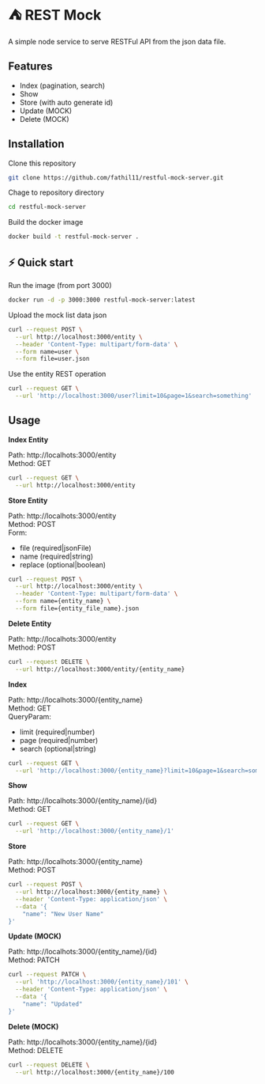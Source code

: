 
# ⛺ REST Mock

A simple node service to serve RESTFul API from the json data file.


## Features

- Index (pagination, search)
- Show
- Store (with auto generate id)
- Update (MOCK)
- Delete (MOCK)

## Installation
Clone this repository
```sh
git clone https://github.com/fathil11/restful-mock-server.git
```

Chage to repository directory
```sh
cd restful-mock-server
```

Build the docker image
```sh
docker build -t restful-mock-server .
```

## ⚡ Quick start
Run the image (from port 3000)
```sh
docker run -d -p 3000:3000 restful-mock-server:latest
```

Upload the mock list data json
```sh
curl --request POST \
  --url http://localhost:3000/entity \
  --header 'Content-Type: multipart/form-data' \
  --form name=user \
  --form file=user.json
```

Use the entity REST operation
```sh
curl --request GET \
  --url 'http://localhost:3000/user?limit=10&page=1&search=something'
```

## Usage

**Index Entity**

Path: http://localhots:3000/entity \
Method: GET

```sh
curl --request GET \
  --url http://localhost:3000/entity
```

**Store Entity**

Path: http://localhots:3000/entity \
Method: POST \
Form: 
- file (required|jsonFile)
- name (required|string)
- replace (optional|boolean)

```sh
curl --request POST \
  --url http://localhost:3000/entity \
  --header 'Content-Type: multipart/form-data' \
  --form name={entity_name} \
  --form file={entity_file_name}.json
```

**Delete Entity**

Path: http://localhots:3000/entity \
Method: POST

```sh
curl --request DELETE \
  --url http://localhost:3000/entity/{entity_name}
```

**Index**

Path: http://localhots:3000/{entity_name} \
Method: GET \
QueryParam: 
- limit (required|number)
- page (required|number)
- search (optional|string)

```sh
curl --request GET \
  --url 'http://localhost:3000/{entity_name}?limit=10&page=1&search=something'
```

**Show**

Path: http://localhots:3000/{entity_name}/{id} \
Method: GET

```sh
curl --request GET \
  --url 'http://localhost:3000/{entity_name}/1'
```

**Store**

Path: http://localhots:3000/{entity_name} \
Method: POST

```sh
curl --request POST \
  --url http://localhost:3000/{entity_name} \
  --header 'Content-Type: application/json' \
  --data '{
	"name": "New User Name"
}'
```

**Update (MOCK)**

Path: http://localhots:3000/{entity_name}/{id} \
Method: PATCH

```sh
curl --request PATCH \
  --url 'http://localhost:3000/{entity_name}/101' \
  --header 'Content-Type: application/json' \
  --data '{
	"name": "Updated"
}'
```

**Delete (MOCK)**

Path: http://localhots:3000/{entity_name}/{id} \
Method: DELETE

```sh
curl --request DELETE \
  --url http://localhost:3000/{entity_name}/100
```
